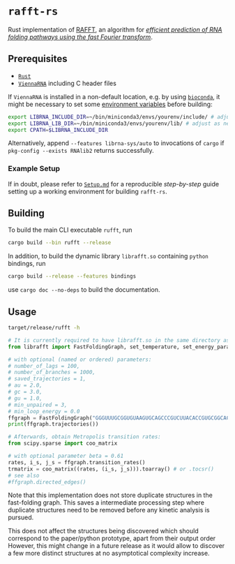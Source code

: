 # `rafft-rs`

Rust implementation of [RAFFT](https://github.com/strevol-mpi-mis/RAFFT), an algorithm for [*efficient prediction of RNA folding pathways using the fast Fourier transform*](https://doi.org/10.1101/2021.07.02.450908).

## Prerequisites

- [`Rust`](https://www.rust-lang.org/tools/install)
- [`ViennaRNA`](https://www.tbi.univie.ac.at/RNA/#download) including C header files

If `ViennaRNA` is installed in a non-default location, e.g. by using [`bioconda`](https://bioconda.github.io/user/install.html),
it might be necessary to set some [environment variables](https://crates.io/crates/librna-sys) before building:

```sh
export LIBRNA_INCLUDE_DIR=~/bin/miniconda3/envs/yourenv/include/ # adjust as necessary
export LIBRNA_LIB_DIR=~/bin/miniconda3/envs/yourenv/lib/ # adjust as necessary
export CPATH=$LIBRNA_INCLUDE_DIR
```

Alternatively, append `--features librna-sys/auto` to invocations of `cargo` if `pkg-config --exists RNAlib2` returns successfully.

### Example Setup

If in doubt, please refer to [`Setup.md`](https://github.com/strevol-mpi-mis/rafft-rs/blob/main/Setup.md) for a reproducible *step-by-step* guide setting up 
a working environment for building `rafft-rs`.

## Building

To build the main CLI executable `rufft`, run

```sh
cargo build --bin rufft --release
```

In addition, to build the dynamic library `librafft.so` containing `python` bindings, run

```sh
cargo build --release --features bindings
```

use `cargo doc --no-deps` to build the documentation.

## Usage

```sh
target/release/rufft -h
```

```python
# It is currently required to have librafft.so in the same directory as your python code
from librafft import FastFoldingGraph, set_temperature, set_energy_parameters

# with optional (named or ordered) parameters:
# number_of_lags = 100,
# number_of_branches = 1000,
# saved_trajectories = 1,
# au = 2.0,
# gc = 3.0,
# gu = 1.0,
# min_unpaired = 3,
# min_loop_energy = 0.0
ffgraph = FastFoldingGraph("GGGUUUGCGGUGUAAGUGCAGCCCGUCUUACACCGUGCGGCACAGGCACUAGUACUGAUGUCGUAUACAGGGCUUUUGACAU")
print(ffgraph.trajectories())

# Afterwards, obtain Metropolis transition rates:
from scipy.sparse import coo_matrix

# with optional parameter beta = 0.61
rates, i_s, j_s = ffgraph.transition_rates()
trmatrix = coo_matrix((rates, (i_s, j_s))).toarray() # or .tocsr()
# see also
#ffgraph.directed_edges()
```

Note that this implementation does not store duplicate structures in the fast-folding graph.
This saves a intermediate processing step where duplicate structures need to be removed 
before any kinetic analysis is pursued.

This does not affect the structures being discovered which should correspond to the paper/python prototype,
apart from their output order
However, this might change in a future release as it would allow to discover a few more distinct structures
at no asymptotical complexity increase.
